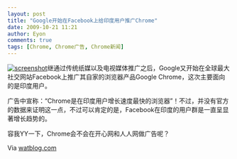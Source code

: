 ```yaml
---
layout: post
title: "Google开始在Facebook上给印度用户推广Chrome"
date: 2009-10-21 11:21
author: Eyon
comments: true
tags: [Chrome, Chrome广告, Chrome新闻]
---
```

<a href="http://img.chromi.org/2009/10/screenshot.bmp">![screenshot](http://img.chromi.org/2009/10/screenshot.bmp "screenshot")</a>继通过传统纸媒以及电视媒体推广之后，Google又开始在全球最大社交网站Facebook上推广其自家的浏览器产品Google Chrome，这次主要面向的是印度用户。

广告中宣称：“Chrome是在印度用户增长速度最快的浏览器”！不过，并没有官方的数据来证明这一点，不过可以肯定的是，Facebook在印度的用户群是一直呈显著增长趋势的。

容我YY一下，Chrome会不会在开心网和人人网做广告呢？

Via [watblog.com](http://www.watblog.com/2009/10/20/google-chrome-targets-indian-users-via-facebook/)
